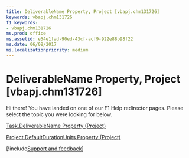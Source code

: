 ```yaml
---
title: DeliverableName Property, Project [vbapj.chm131726]
keywords: vbapj.chm131726
f1_keywords:
- vbapj.chm131726
ms.prod: office
ms.assetid: e54e1fad-90ed-43cf-acf9-922e88b98f22
ms.date: 06/08/2017
ms.localizationpriority: medium
---
```



# DeliverableName Property, Project [vbapj.chm131726]

Hi there! You have landed on one of our F1 Help redirector pages. Please select the topic you were looking for below.

[Task.DeliverableName Property (Project)](https://msdn.microsoft.com/library/7ef9faef-d0e4-8f9d-5029-2f2a80489b95%28Office.15%29.aspx)

[Project.DefaultDurationUnits Property (Project)](https://msdn.microsoft.com/library/611ad984-d792-bf8c-b254-901fc8c952f1%28Office.15%29.aspx)

[!include[Support and feedback](~/includes/feedback-boilerplate.md)]